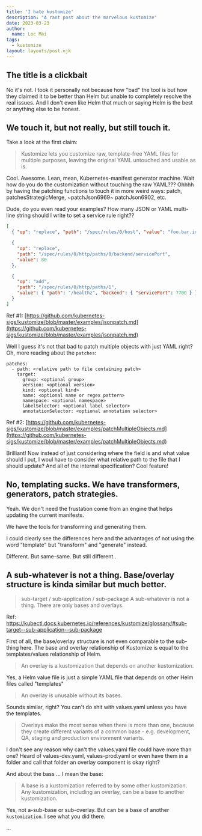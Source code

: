 ```yaml
---
title: 'I hate kustomize'
description: "A rant post about the marvelous kustomize"
date: 2023-03-23
author:
  name: Loc Mai
tags:
  - kustomize
layout: layouts/post.njk
---
```


## The title is a clickbait

No it's not. I took it personally not because how "bad" the tool is but how they
claimed it to be better than Helm but unable to completely resolve the real
issues. And I don't even like Helm that much or saying Helm is the best or
anything else to be honest.

## We touch it, but not really, but still touch it.

Take a look at the first claim:

> Kustomize lets you customize raw, template-free YAML files for multiple
> purposes, leaving the original YAML untouched and usable as is.

Cool. Awesome. Lean, mean, Kubernetes-manifest generator machine. Wait how do
you do the customization without touching the raw YAML??? Ohhhh by having the
patching functions to touch it in more weird ways: patch, patchesStrategicMerge,
~patchJson6969~ patchJson6902, etc.

Dude, do you even read your examples? How many JSON or YAML multi-line string
should I write to set a service rule right??

```json
[
  { "op": "replace", "path": "/spec/rules/0/host", "value": "foo.bar.io" },

  {
    "op": "replace",
    "path": "/spec/rules/0/http/paths/0/backend/servicePort",
    "value": 80
  },

  {
    "op": "add",
    "path": "/spec/rules/0/http/paths/1",
    "value": { "path": "/healthz", "backend": { "servicePort": 7700 } }
  }
]
```

Ref #1:
[https://github.com/kubernetes-sigs/kustomize/blob/master/examples/jsonpatch.md](https://github.com/kubernetes-sigs/kustomize/blob/master/examples/jsonpatch.md)

Well I guess it's not that bad to patch multiple objects with just YAML right?
Oh, more reading about the `patches`:

```
patches:
  - path: <relative path to file containing patch>
    target:
      group: <optional group>
      version: <optional version>
      kind: <optional kind>
      name: <optional name or regex pattern>
      namespace: <optional namespace>
      labelSelector: <optional label selector>
      annotationSelector: <optional annotation selector>
```

Ref #2:
[https://github.com/kubernetes-sigs/kustomize/blob/master/examples/patchMultipleObjects.md](https://github.com/kubernetes-sigs/kustomize/blob/master/examples/patchMultipleObjects.md)

Brilliant! Now instead of just considering where the field is and what
value should I put, I woul have to consider what relative path to the file that I should update? And all of the internal specification? Cool feature!

## No, templating sucks. We have transformers, generators, patch strategies.

Yeah. We don't need the frustation come from an engine that helps updating the current manifests.

We have the tools for transforming and generating them.

I could clearly see the differences here and the advantages of not using the word "template" but "transform" and "generate" instead.

Different. But same-same. But still different..

## A sub-whatever is not a thing. Base/overlay structure is kinda similar but much better.

> sub-target / sub-application / sub-package
> A sub-whatever is not a thing. There are only bases and overlays.

Ref: https://kubectl.docs.kubernetes.io/references/kustomize/glossary/#sub-target--sub-application--sub-package

First of all, the base/overlay structure is not even comparable to the sub-thing here. The base and overlay relationship of Kustomize is equal to the templates/values relationship of Helm.

> An overlay is a kustomization that depends on another kustomization.

Yes, a Helm value file is just a simple YAML file that depends on other Helm files called "templates"

> An overlay is unusable without its bases.

Sounds similar, right? You can't do shit with values.yaml unless you have the templates.

> Overlays make the most sense when there is more than one, because they create different variants of a common base - e.g. development, QA, staging and production environment variants.


I don't see any reason why can't the values.yaml file could have more than one? Heard of values-dev.yaml, values-prod.yaml or even have them in a folder and call that folder an overlay component is okay right?

And about the bass ... I mean the base:

> A base is a kustomization referred to by some other kustomization.
> Any kustomization, including an overlay, can be a base to another 
kustomization.

Yes, not a-sub-base or sub-overlay. But can be a base of another `kustomization`. I see what you did there.

...
